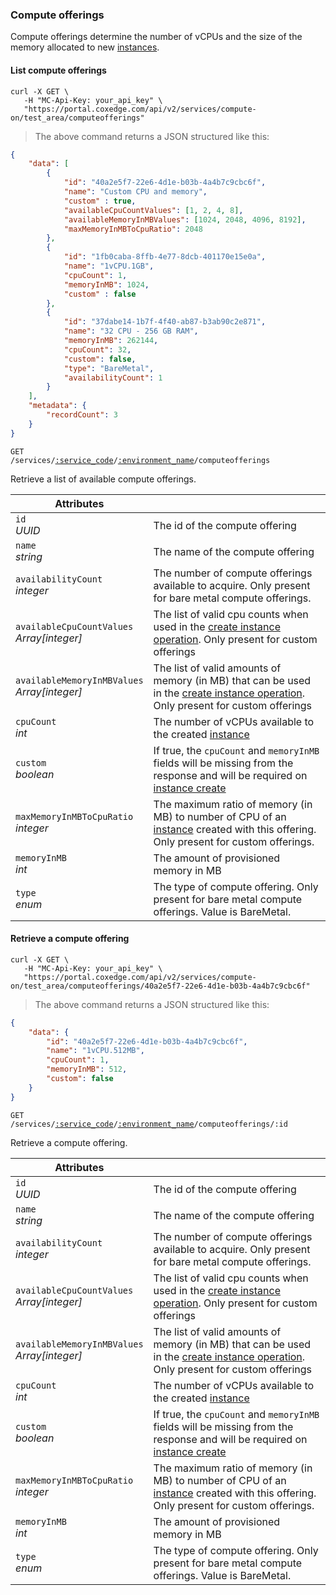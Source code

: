 ### Compute offerings

Compute offerings determine the number of vCPUs and the size of the memory allocated to new [instances](#cloudstack-instances).

#### List compute offerings

```shell
curl -X GET \
   -H "MC-Api-Key: your_api_key" \
   "https://portal.coxedge.com/api/v2/services/compute-on/test_area/computeofferings"
```
> The above command returns a JSON structured like this:

```json
{
    "data": [
        {
            "id": "40a2e5f7-22e6-4d1e-b03b-4a4b7c9cbc6f",
            "name": "Custom CPU and memory",
            "custom" : true,
            "availableCpuCountValues": [1, 2, 4, 8],
            "availableMemoryInMBValues": [1024, 2048, 4096, 8192],
            "maxMemoryInMBToCpuRatio": 2048
        },
        {
            "id": "1fb0caba-8ffb-4e77-8dcb-401170e15e0a",
            "name": "1vCPU.1GB",
            "cpuCount": 1,
            "memoryInMB": 1024,
            "custom" : false
        },
        {
            "id": "37dabe14-1b7f-4f40-ab87-b3ab90c2e871",
            "name": "32 CPU - 256 GB RAM",
            "memoryInMB": 262144,
            "cpuCount": 32,
            "custom": false,
            "type": "BareMetal",
            "availabilityCount": 1
        }
    ],
    "metadata": {
        "recordCount": 3
    }
}
```

<code>GET /services/<a href="#administration-service-connections">:service_code</a>/<a href="#administration-environments">:environment_name</a>/computeofferings</code>

Retrieve a list of available compute offerings.

Attributes | &nbsp;
---------- | -----
`id`<br/>*UUID* | The id of the compute offering
`name`<br/>*string* | The name of the compute offering
`availabilityCount`<br/>*integer* | The number of compute offerings available to acquire. Only present for bare metal compute offerings.
`availableCpuCountValues`<br/>*Array[integer]* | The list of valid cpu counts when used in the [create instance operation](#cloudstack-create-an-instance). Only present for custom offerings
`availableMemoryInMBValues`<br/>*Array[integer]* | The list of valid amounts of memory (in MB) that can be used in the [create instance operation](#cloudstack-create-an-instance). Only present for custom offerings
`cpuCount`<br/>*int* | The number of vCPUs available to the created [instance](#cloudstack-instances)
`custom`<br/>*boolean* | If true, the `cpuCount` and `memoryInMB` fields will be missing from the response and will be required on [instance create](#cloudstack-create-an-instance)
`maxMemoryInMBToCpuRatio`<br/>*integer* | The maximum ratio of memory (in MB) to number of CPU of an [instance](#cloudstack-instances) created with this offering. Only present for custom offerings.
`memoryInMB`<br/>*int* | The amount of provisioned memory in MB
`type`<br/>*enum* | The type of compute offering. Only present for bare metal compute offerings. Value is BareMetal.

#### Retrieve a compute offering

```shell
curl -X GET \
   -H "MC-Api-Key: your_api_key" \
   "https://portal.coxedge.com/api/v2/services/compute-on/test_area/computeofferings/40a2e5f7-22e6-4d1e-b03b-4a4b7c9cbc6f"
```
> The above command returns a JSON structured like this:

```json
{
    "data": {
        "id": "40a2e5f7-22e6-4d1e-b03b-4a4b7c9cbc6f",
        "name": "1vCPU.512MB",
        "cpuCount": 1,
        "memoryInMB": 512,
        "custom": false
    }
}
```

<code>GET /services/<a href="#administration-service-connections">:service_code</a>/<a href="#administration-environments">:environment_name</a>/computeofferings/:id</code>

Retrieve a compute offering.

Attributes | &nbsp;
---------- | -----
`id`<br/>*UUID* | The id of the compute offering
`name`<br/>*string* | The name of the compute offering
`availabilityCount`<br/>*integer* | The number of compute offerings available to acquire. Only present for bare metal compute offerings.
`availableCpuCountValues`<br/>*Array[integer]* | The list of valid cpu counts when used in the [create instance operation](#cloudstack-create-an-instance). Only present for custom offerings
`availableMemoryInMBValues`<br/>*Array[integer]* | The list of valid amounts of memory (in MB) that can be used in the [create instance operation](#cloudstack-create-an-instance). Only present for custom offerings
`cpuCount`<br/>*int* | The number of vCPUs available to the created [instance](#cloudstack-instances)
`custom`<br/>*boolean* | If true, the `cpuCount` and `memoryInMB` fields will be missing from the response and will be required on [instance create](#cloudstack-create-an-instance)
`maxMemoryInMBToCpuRatio`<br/>*integer* | The maximum ratio of memory (in MB) to number of CPU of an [instance](#cloudstack-instances) created with this offering. Only present for custom offerings.
`memoryInMB`<br/>*int* | The amount of provisioned memory in MB
`type`<br/>*enum* | The type of compute offering. Only present for bare metal compute offerings. Value is BareMetal.
